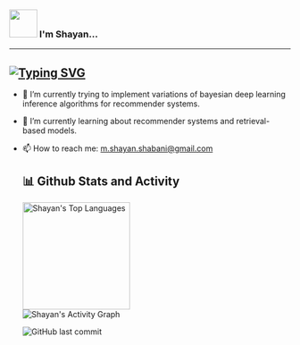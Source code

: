 ### <img src="https://media.giphy.com/media/VgCDAzcKvsR6OM0uWg/giphy.gif" width="50"> I'm Shayan...  
---
[![Typing SVG](https://readme-typing-svg.demolab.com?font=Fira+Code&pause=1000&color=53F7CF&width=435&lines=ML+and+XAI+Enthusiast)](https://git.io/typing-svg)
---

- 🔭 I’m currently trying to implement variations of bayesian deep learning inference algorithms for recommender systems.
- 🌱 I’m currently learning about recommender systems and retrieval-based models.
- 📫 How to reach me: m.shayan.shabani@gmail.com


  <summary><h2>📊 Github Stats and Activity</h2></summary>

  <img alt="Shayan's Top Languages" src="https://denvercoder1-github-readme-stats.vercel.app/api/top-langs/?username=shayanshabani&langs_count=8&layout=compact&theme=react&hide_border=true&bg_color=1F222E&title_color=53F7CF&icon_color=53F7CF&hide=Jupyter%20Notebook,Roff" height="192px"/></a>
  <br/>
  <img alt="Shayan's Activity Graph" src="https://github-readme-activity-graph.vercel.app/graph/?username=shayanshabani&bg_color=1F222E&color=53F7CF&line=53F7CF&point=FFFFFF&hide_border=true" /></a>

  ![GitHub last commit](https://img.shields.io/github/last-commit/shayanshabani/shayanshabani)

